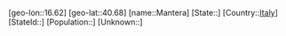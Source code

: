 ﻿---
location: [40.68,16.62]
type: City
tags:
- geo/City


SpocWebEntityId: 32260
isDeleted: false
confidential: public

---
[geo-lon::16.62]
[geo-lat::40.68]
[name::Mantera]
[State::]
[Country::[Italy](geo/Continent/Europe/Italy.md)]
[StateId::]
[Population::]
[Unknown::]

